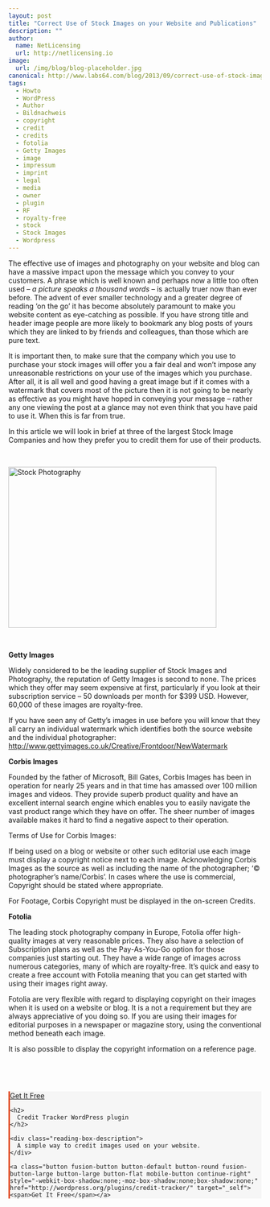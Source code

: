 ```yaml
---
layout: post
title: "Correct Use of Stock Images on your Website and Publications"
description: ""
author:
  name: NetLicensing
  url: http://netlicensing.io
image:
  url: /img/blog/blog-placeholder.jpg
canonical: http://www.labs64.com/blog/2013/09/correct-use-of-stock-images-on-your-website-and-publications/
tags:
  - Howto
  - WordPress
  - Author
  - Bildnachweis
  - copyright
  - credit
  - credits
  - fotolia
  - Getty Images
  - image
  - impressum
  - imprint
  - legal
  - media
  - owner
  - plugin
  - RF
  - royalty-free
  - stock
  - Stock Images
  - Wordpress
---
```

The effective use of images and photography on your website and blog can have a massive impact upon the message which you convey to your customers. A phrase which is well known and perhaps now a little too often used – _a picture speaks a thousand words_ – is actually truer now than ever before. The advent of ever smaller technology and a greater degree of reading ‘on the go’ it has become absolutely paramount to make you website content as eye-catching as possible. If you have strong title and header image people are more likely to bookmark any blog posts of yours which they are linked to by friends and colleagues, than those which are pure text.

It is important then, to make sure that the company which you use to purchase your stock images will offer you a fair deal and won’t impose any unreasonable restrictions on your use of the images which you purchase. After all, it is all well and good having a great image but if it comes with a watermark that covers most of the picture then it is not going to be nearly as effective as you might have hoped in conveying your message – rather any one viewing the post at a glance may not even think that you have paid to use it. When this is far from true.

In this article we will look in brief at three of the largest Stock Image Companies and how they prefer you to credit them for use of their products.

&nbsp;

<img class="aligncenter size-full wp-image-4360" alt="Stock Photography" src="/content/uploads/2013/05/Fotolia_46388849_XS_copyright.jpg" width="414" height="320" />

&nbsp;

**Getty Images**

Widely considered to be the leading supplier of Stock Images and Photography, the reputation of Getty Images is second to none. The prices which they offer may seem expensive at first, particularly if you look at their subscription service – 50 downloads per month for $399 USD. However, 60,000 of these images are royalty-free.

If you have seen any of Getty’s images in use before you will know that they all carry an individual watermark which identifies both the source website and the individual photographer: http://www.gettyimages.co.uk/Creative/Frontdoor/NewWatermark

**Corbis Images**

Founded by the father of Microsoft, Bill Gates, Corbis Images has been in operation for nearly 25 years and in that time has amassed over 100 million images and videos. They provide superb product quality and have an excellent internal search engine which enables you to easily navigate the vast product range which they have on offer. The sheer number of images available makes it hard to find a negative aspect to their operation.

Terms of Use for Corbis Images:

If being used on a blog or website or other such editorial use each image must display a copyright notice next to each image. Acknowledging Corbis Images as the source as well as including the name of the photographer; ‘© photographer’s name/Corbis’. In cases where the use is commercial, Copyright should be stated where appropriate.

For Footage, Corbis Copyright must be displayed in the on-screen Credits.

**Fotolia**

The leading stock photography company in Europe, Fotolia offer high-quality images at very reasonable prices. They also have a selection of Subscription plans as well as the Pay-As-You-Go option for those companies just starting out. They have a wide range of images across numerous categories, many of which are royalty-free. It’s quick and easy to create a free account with Fotolia meaning that you can get started with using their images right away.

Fotolia are very flexible with regard to displaying copyright on their images when it is used on a website or blog. It is a not a requirement but they are always appreciative of you doing so. If you are using their images for editorial purposes in a newspaper or magazine story, using the conventional method beneath each image.

It is also possible to display the copyright information on a reference page.

&nbsp;

&nbsp;

<div class="fusion-reading-box-container reading-box-container-25" style="margin-bottom:84px;">
  <div class="reading-box" style="background-color:#f6f6f6;border-width:0px;border-color:#f6f6f6;border-left-width:3px;border-left-color:#E14817;border-style:solid;">
    <a class="button fusion-button button-default button-round fusion-button-large button-large button-flat continue continue-right" style="-webkit-box-shadow:none;-moz-box-shadow:none;box-shadow:none;" href="http://wordpress.org/plugins/credit-tracker/" target="_self"><span>Get It Free</span></a>

    <h2>
      Credit Tracker WordPress plugin
    </h2>

    <div class="reading-box-description">
      A simple way to credit images used on your website.
    </div>

    <a class="button fusion-button button-default button-round fusion-button-large button-large button-flat mobile-button continue-right" style="-webkit-box-shadow:none;-moz-box-shadow:none;box-shadow:none;" href="http://wordpress.org/plugins/credit-tracker/" target="_self"><span>Get It Free</span></a>
  </div>
</div>
